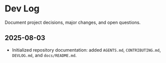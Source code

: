 # Dev Log

Document project decisions, major changes, and open questions.

## 2025-08-03
- Initialized repository documentation: added `AGENTS.md`, `CONTRIBUTING.md`, `DEVLOG.md`, and `docs/README.md`.
